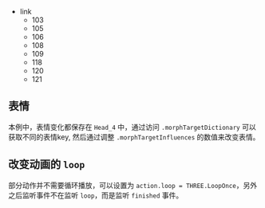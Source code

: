 - link
  - 103
  - 105
  - 106
  - 108
  - 109
  - 118
  - 120
  - 121

## 表情

本例中，表情变化都保存在 `Head_4` 中，通过访问 `.morphTargetDictionary` 可以获取不同的表情key, 然后通过调整 `.morphTargetInfluences` 的数值来改变表情。

## 改变动画的 `loop`

部分动作并不需要循环播放，可以设置为 `action.loop = THREE.LoopOnce`，另外之后监听事件不在监听 `loop`，而是监听 `finished` 事件。